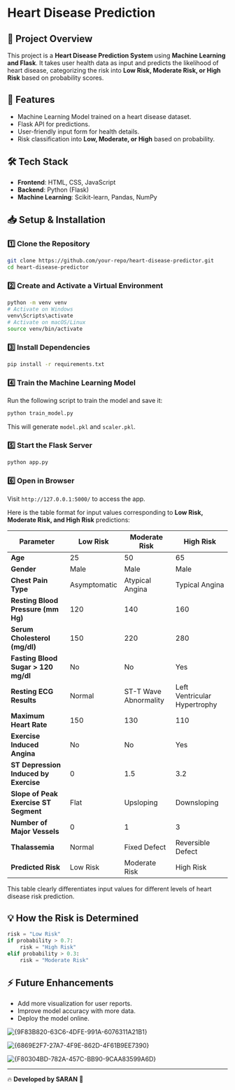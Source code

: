 # Heart Disease Prediction

## 📌 Project Overview
This project is a **Heart Disease Prediction System** using **Machine Learning and Flask**. It takes user health data as input and predicts the likelihood of heart disease, categorizing the risk into **Low Risk, Moderate Risk, or High Risk** based on probability scores.

## 🚀 Features
- Machine Learning Model trained on a heart disease dataset.
- Flask API for predictions.
- User-friendly input form for health details.
- Risk classification into **Low, Moderate, or High** based on probability.

## 🛠️ Tech Stack
- **Frontend**: HTML, CSS, JavaScript
- **Backend**: Python (Flask)
- **Machine Learning**: Scikit-learn, Pandas, NumPy

## 📥 Setup & Installation
### 1️⃣ Clone the Repository
```bash
git clone https://github.com/your-repo/heart-disease-predictor.git
cd heart-disease-predictor
```

### 2️⃣ Create and Activate a Virtual Environment
```bash
python -m venv venv
# Activate on Windows
venv\Scripts\activate
# Activate on macOS/Linux
source venv/bin/activate
```

### 3️⃣ Install Dependencies
```bash
pip install -r requirements.txt
```

### 4️⃣ Train the Machine Learning Model
Run the following script to train the model and save it:
```bash
python train_model.py
```
This will generate `model.pkl` and `scaler.pkl`.

### 5️⃣ Start the Flask Server
```bash
python app.py
```

### 6️⃣ Open in Browser
Visit `http://127.0.0.1:5000/` to access the app.

Here is the table format for input values corresponding to **Low Risk, Moderate Risk, and High Risk** predictions:  

| **Parameter**                     | **Low Risk**                       | **Moderate Risk**                   | **High Risk**                        |
|------------------------------------|------------------------------------|------------------------------------|------------------------------------|
| **Age**                            | 25                                 | 50                                 | 65                                 |
| **Gender**                         | Male                               | Male                               | Male                               |
| **Chest Pain Type**                | Asymptomatic                       | Atypical Angina                    | Typical Angina                     |
| **Resting Blood Pressure (mm Hg)** | 120                                | 140                                | 160                                |
| **Serum Cholesterol (mg/dl)**      | 150                                | 220                                | 280                                |
| **Fasting Blood Sugar > 120 mg/dl**| No                                 | No                                 | Yes                                |
| **Resting ECG Results**            | Normal                             | ST-T Wave Abnormality              | Left Ventricular Hypertrophy       |
| **Maximum Heart Rate**             | 150                                | 130                                | 110                                |
| **Exercise Induced Angina**        | No                                 | No                                 | Yes                                |
| **ST Depression Induced by Exercise** | 0                              | 1.5                                | 3.2                                |
| **Slope of Peak Exercise ST Segment** | Flat                           | Upsloping                          | Downsloping                        |
| **Number of Major Vessels**        | 0                                  | 1                                  | 3                                  |
| **Thalassemia**                    | Normal                             | Fixed Defect                       | Reversible Defect                  |
| **Predicted Risk**                 | Low Risk                           | Moderate Risk                      | High Risk                          |

This table clearly differentiates input values for different levels of heart disease risk prediction. 

## 💡 How the Risk is Determined
```python
risk = "Low Risk"
if probability > 0.7:
    risk = "High Risk"
elif probability > 0.3:
    risk = "Moderate Risk"
```

## ⚡ Future Enhancements
- Add more visualization for user reports.
- Improve model accuracy with more data.
- Deploy the model online.

![{9F83B820-63C6-4DFE-991A-6076311A21B1}](https://github.com/user-attachments/assets/91f290de-1759-49c4-b172-cdc3c7284cd8)

![{6869E2F7-27A7-4F9E-862D-4F61B9EE7390}](https://github.com/user-attachments/assets/5bc048b0-c4fe-4b2e-aabc-8a2c9ce1e99e)

![{F80304BD-782A-457C-BB90-9CAA83599A6D}](https://github.com/user-attachments/assets/08a8f26e-1fc6-49a9-89f2-6a196a388bfc)



---
🔥 **Developed by SARAN** 🚀

